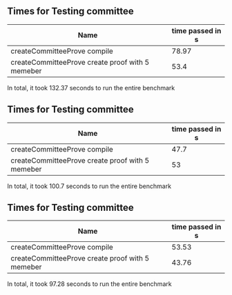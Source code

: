 ## Times for Testing committee

| Name | time passed in s |
|---|---|
|createCommitteeProve compile|78.97|
|createCommitteeProve create proof with 5 memeber|53.4|

In total, it took 132.37 seconds to run the entire benchmark


## Times for Testing committee

| Name | time passed in s |
|---|---|
|createCommitteeProve compile|47.7|
|createCommitteeProve create proof with 5 memeber|53|

In total, it took 100.7 seconds to run the entire benchmark


## Times for Testing committee

| Name | time passed in s |
|---|---|
|createCommitteeProve compile|53.53|
|createCommitteeProve create proof with 5 memeber|43.76|

In total, it took 97.28 seconds to run the entire benchmark


